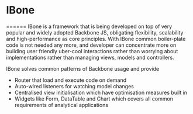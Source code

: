 # IBone
======
IBone is a framework that is being developed on top of very popular and widely adopted Backbone JS, obligating flexibility, scalability and high-performance as core principles. With IBone common boiler-plate code is not needed any more, and developer can concentrate more on building user friendly uber-cool interactions rather than worrying about implementations rather than managing views, models and controllers.

IBone solves common patterns of Backbone usage and provide
*  Router that load and execute code on demand
*  Auto-wired listeners for watching model changes
*  Centralised view initialisation which have optimisation measures built in
*  Widgets like Form, DataTable and Chart which covers all common requirements of analytical applications
